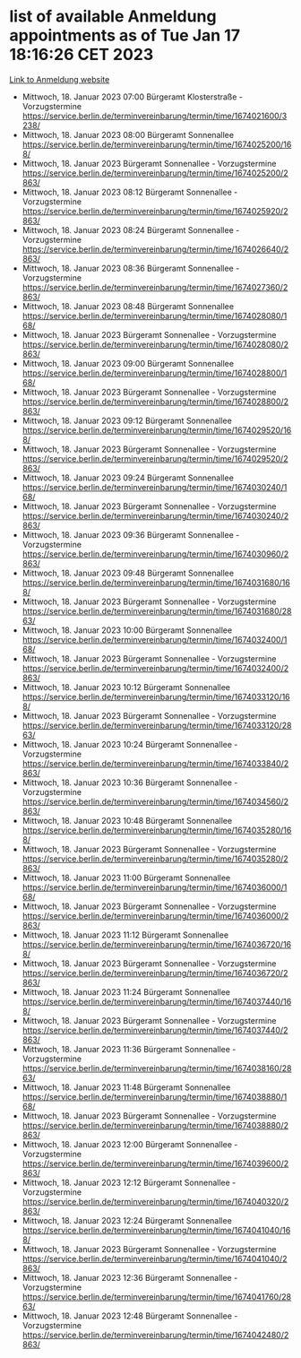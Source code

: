 # list of available Anmeldung appointments as of Tue Jan 17 18:16:26 CET 2023
[Link to Anmeldung website](https://service.berlin.de/terminvereinbarung/termin/tag.php?termin=0&anliegen[]=120686&dienstleisterlist=122210,122217,327316,122219,327312,122227,327314,122231,327346,122243,327348,122252,329742,122260,329745,122262,329748,122254,329751,122271,327278,122273,327274,122277,327276,330436,122280,327294,122282,327290,122284,327292,327539,122291,327270,122285,327266,122286,327264,122296,327268,150230,329760,122301,327282,122297,327286,122294,327284,122312,329763,122314,329775,122304,327330,122311,327334,122309,327332,122281,327352,122279,329772,122276,327324,122274,327326,122267,329766,122246,327318,122251,327320,122257,327322,122208,327298,122226,327300,121362,121364&herkunft=http%3A%2F%2Fservice.berlin.de%2Fdienstleistung%2F120686%2F)
- Mittwoch, 18. Januar 2023 07:00 Bürgeramt Klosterstraße - Vorzugstermine https://service.berlin.de/terminvereinbarung/termin/time/1674021600/3238/
- Mittwoch, 18. Januar 2023 08:00 Bürgeramt Sonnenallee https://service.berlin.de/terminvereinbarung/termin/time/1674025200/168/
- Mittwoch, 18. Januar 2023  Bürgeramt Sonnenallee - Vorzugstermine https://service.berlin.de/terminvereinbarung/termin/time/1674025200/2863/
- Mittwoch, 18. Januar 2023 08:12 Bürgeramt Sonnenallee - Vorzugstermine https://service.berlin.de/terminvereinbarung/termin/time/1674025920/2863/
- Mittwoch, 18. Januar 2023 08:24 Bürgeramt Sonnenallee - Vorzugstermine https://service.berlin.de/terminvereinbarung/termin/time/1674026640/2863/
- Mittwoch, 18. Januar 2023 08:36 Bürgeramt Sonnenallee - Vorzugstermine https://service.berlin.de/terminvereinbarung/termin/time/1674027360/2863/
- Mittwoch, 18. Januar 2023 08:48 Bürgeramt Sonnenallee https://service.berlin.de/terminvereinbarung/termin/time/1674028080/168/
- Mittwoch, 18. Januar 2023  Bürgeramt Sonnenallee - Vorzugstermine https://service.berlin.de/terminvereinbarung/termin/time/1674028080/2863/
- Mittwoch, 18. Januar 2023 09:00 Bürgeramt Sonnenallee https://service.berlin.de/terminvereinbarung/termin/time/1674028800/168/
- Mittwoch, 18. Januar 2023  Bürgeramt Sonnenallee - Vorzugstermine https://service.berlin.de/terminvereinbarung/termin/time/1674028800/2863/
- Mittwoch, 18. Januar 2023 09:12 Bürgeramt Sonnenallee https://service.berlin.de/terminvereinbarung/termin/time/1674029520/168/
- Mittwoch, 18. Januar 2023  Bürgeramt Sonnenallee - Vorzugstermine https://service.berlin.de/terminvereinbarung/termin/time/1674029520/2863/
- Mittwoch, 18. Januar 2023 09:24 Bürgeramt Sonnenallee https://service.berlin.de/terminvereinbarung/termin/time/1674030240/168/
- Mittwoch, 18. Januar 2023  Bürgeramt Sonnenallee - Vorzugstermine https://service.berlin.de/terminvereinbarung/termin/time/1674030240/2863/
- Mittwoch, 18. Januar 2023 09:36 Bürgeramt Sonnenallee - Vorzugstermine https://service.berlin.de/terminvereinbarung/termin/time/1674030960/2863/
- Mittwoch, 18. Januar 2023 09:48 Bürgeramt Sonnenallee https://service.berlin.de/terminvereinbarung/termin/time/1674031680/168/
- Mittwoch, 18. Januar 2023  Bürgeramt Sonnenallee - Vorzugstermine https://service.berlin.de/terminvereinbarung/termin/time/1674031680/2863/
- Mittwoch, 18. Januar 2023 10:00 Bürgeramt Sonnenallee https://service.berlin.de/terminvereinbarung/termin/time/1674032400/168/
- Mittwoch, 18. Januar 2023  Bürgeramt Sonnenallee - Vorzugstermine https://service.berlin.de/terminvereinbarung/termin/time/1674032400/2863/
- Mittwoch, 18. Januar 2023 10:12 Bürgeramt Sonnenallee https://service.berlin.de/terminvereinbarung/termin/time/1674033120/168/
- Mittwoch, 18. Januar 2023  Bürgeramt Sonnenallee - Vorzugstermine https://service.berlin.de/terminvereinbarung/termin/time/1674033120/2863/
- Mittwoch, 18. Januar 2023 10:24 Bürgeramt Sonnenallee - Vorzugstermine https://service.berlin.de/terminvereinbarung/termin/time/1674033840/2863/
- Mittwoch, 18. Januar 2023 10:36 Bürgeramt Sonnenallee - Vorzugstermine https://service.berlin.de/terminvereinbarung/termin/time/1674034560/2863/
- Mittwoch, 18. Januar 2023 10:48 Bürgeramt Sonnenallee https://service.berlin.de/terminvereinbarung/termin/time/1674035280/168/
- Mittwoch, 18. Januar 2023  Bürgeramt Sonnenallee - Vorzugstermine https://service.berlin.de/terminvereinbarung/termin/time/1674035280/2863/
- Mittwoch, 18. Januar 2023 11:00 Bürgeramt Sonnenallee https://service.berlin.de/terminvereinbarung/termin/time/1674036000/168/
- Mittwoch, 18. Januar 2023  Bürgeramt Sonnenallee - Vorzugstermine https://service.berlin.de/terminvereinbarung/termin/time/1674036000/2863/
- Mittwoch, 18. Januar 2023 11:12 Bürgeramt Sonnenallee https://service.berlin.de/terminvereinbarung/termin/time/1674036720/168/
- Mittwoch, 18. Januar 2023  Bürgeramt Sonnenallee - Vorzugstermine https://service.berlin.de/terminvereinbarung/termin/time/1674036720/2863/
- Mittwoch, 18. Januar 2023 11:24 Bürgeramt Sonnenallee https://service.berlin.de/terminvereinbarung/termin/time/1674037440/168/
- Mittwoch, 18. Januar 2023  Bürgeramt Sonnenallee - Vorzugstermine https://service.berlin.de/terminvereinbarung/termin/time/1674037440/2863/
- Mittwoch, 18. Januar 2023 11:36 Bürgeramt Sonnenallee - Vorzugstermine https://service.berlin.de/terminvereinbarung/termin/time/1674038160/2863/
- Mittwoch, 18. Januar 2023 11:48 Bürgeramt Sonnenallee https://service.berlin.de/terminvereinbarung/termin/time/1674038880/168/
- Mittwoch, 18. Januar 2023  Bürgeramt Sonnenallee - Vorzugstermine https://service.berlin.de/terminvereinbarung/termin/time/1674038880/2863/
- Mittwoch, 18. Januar 2023 12:00 Bürgeramt Sonnenallee - Vorzugstermine https://service.berlin.de/terminvereinbarung/termin/time/1674039600/2863/
- Mittwoch, 18. Januar 2023 12:12 Bürgeramt Sonnenallee - Vorzugstermine https://service.berlin.de/terminvereinbarung/termin/time/1674040320/2863/
- Mittwoch, 18. Januar 2023 12:24 Bürgeramt Sonnenallee https://service.berlin.de/terminvereinbarung/termin/time/1674041040/168/
- Mittwoch, 18. Januar 2023  Bürgeramt Sonnenallee - Vorzugstermine https://service.berlin.de/terminvereinbarung/termin/time/1674041040/2863/
- Mittwoch, 18. Januar 2023 12:36 Bürgeramt Sonnenallee - Vorzugstermine https://service.berlin.de/terminvereinbarung/termin/time/1674041760/2863/
- Mittwoch, 18. Januar 2023 12:48 Bürgeramt Sonnenallee - Vorzugstermine https://service.berlin.de/terminvereinbarung/termin/time/1674042480/2863/
